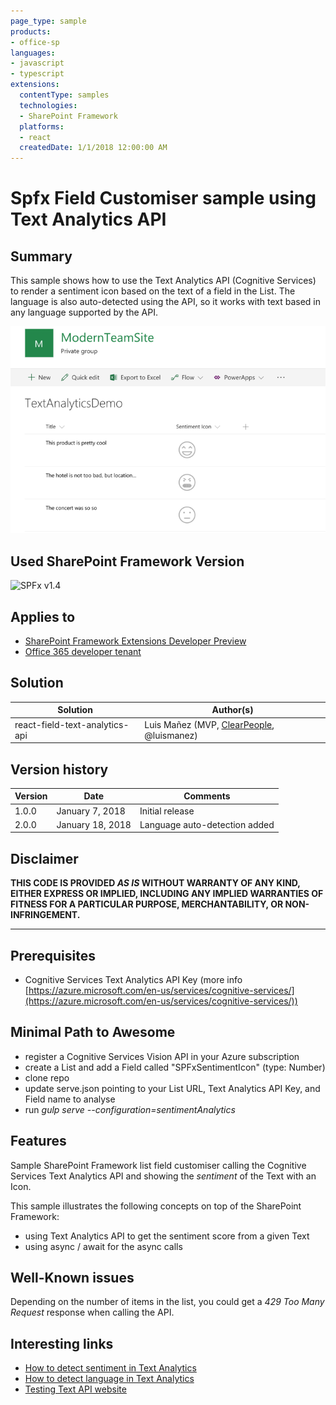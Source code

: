 ```yaml
---
page_type: sample
products:
- office-sp
languages:
- javascript
- typescript
extensions:
  contentType: samples
  technologies:
  - SharePoint Framework
  platforms:
  - react
  createdDate: 1/1/2018 12:00:00 AM
---
```

# Spfx Field Customiser sample using Text Analytics API

## Summary
This sample shows how to use the Text Analytics API (Cognitive Services) to render a sentiment icon based on the text of a field in the List. The language is also auto-detected using the API, so it works with text based in any language supported by the API.

![Field Customiser using Text Analytics API](./assets/react-field-text-analytics-api.png)

## Used SharePoint Framework Version

![SPFx v1.4](https://img.shields.io/badge/SPFx-1.4-green.svg)

## Applies to

* [SharePoint Framework Extensions Developer Preview](https://dev.office.com/sharepoint/docs/spfx/extensions/overview-extensions)
* [Office 365 developer tenant](http://dev.office.com/sharepoint/docs/spfx/set-up-your-developer-tenant)

## Solution

Solution|Author(s)
--------|---------
react-field-text-analytics-api|Luis Mañez (MVP, [ClearPeople](http://www.clearpeople.com), @luismanez)

## Version history

Version|Date|Comments
-------|----|--------
1.0.0|January 7, 2018|Initial release
2.0.0|January 18, 2018|Language auto-detection added

## Disclaimer

**THIS CODE IS PROVIDED *AS IS* WITHOUT WARRANTY OF ANY KIND, EITHER EXPRESS OR IMPLIED, INCLUDING ANY IMPLIED WARRANTIES OF FITNESS FOR A PARTICULAR PURPOSE, MERCHANTABILITY, OR NON-INFRINGEMENT.**

---

## Prerequisites

* Cognitive Services Text Analytics API Key (more info [https://azure.microsoft.com/en-us/services/cognitive-services/](https://azure.microsoft.com/en-us/services/cognitive-services/))

## Minimal Path to Awesome

* register a Cognitive Services Vision API in your Azure subscription
* create a List and add a Field called "SPFxSentimentIcon" (type: Number)
* clone repo
* update serve.json pointing to your List URL, Text Analytics API Key, and Field name to analyse
* run _gulp serve --configuration=sentimentAnalytics_

## Features

Sample SharePoint Framework list field customiser calling the Cognitive Services Text Analytics API and showing the _sentiment_ of the Text with an Icon.

This sample illustrates the following concepts on top of the SharePoint Framework:

* using Text Analytics API to get the sentiment score from a given Text
* using async / await for the async calls

## Well-Known issues

Depending on the number of items in the list, you could get a _429 Too Many Request_ response when calling the API.

## Interesting links

* [How to detect sentiment in Text Analytics](https://docs.microsoft.com/en-us/azure/cognitive-services/text-analytics/how-tos/text-analytics-how-to-sentiment-analysis)
* [How to detect language  in Text Analytics](https://docs.microsoft.com/en-us/azure/cognitive-services/text-analytics/how-tos/text-analytics-how-to-language-detection)
* [Testing Text API website](https://westus.dev.cognitive.microsoft.com/docs/services/TextAnalytics.V2.0/operations/56f30ceeeda5650db055a3c7)